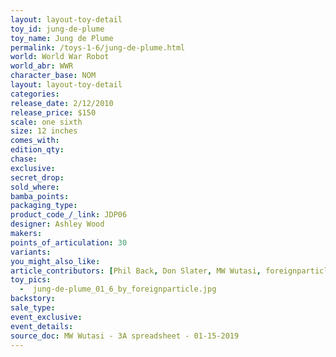```yaml
---
layout: layout-toy-detail 
toy_id: jung-de-plume
toy_name: Jung de Plume
permalink: /toys-1-6/jung-de-plume.html
world: World War Robot
world_abr: WWR
character_base: NOM
layout: layout-toy-detail
categories: 
release_date: 2/12/2010
release_price: $150 
scale: one sixth
size: 12 inches
comes_with: 
edition_qty: 
chase: 
exclusive: 
secret_drop: 
sold_where: 
bamba_points: 
packaging_type: 
product_code_/_link: JDP06
designer: Ashley Wood
makers: 
points_of_articulation: 30
variants: 
you_might_also_like: 
article_contributors: [Phil Back, Don Slater, MW Wutasi, foreignparticle]
toy_pics: 
  -  jung-de-plume_01_6_by_foreignparticle.jpg
backstory: 
sale_type: 
event_exclusive: 
event_details: 
source_doc: MW Wutasi - 3A spreadsheet - 01-15-2019
---
```

